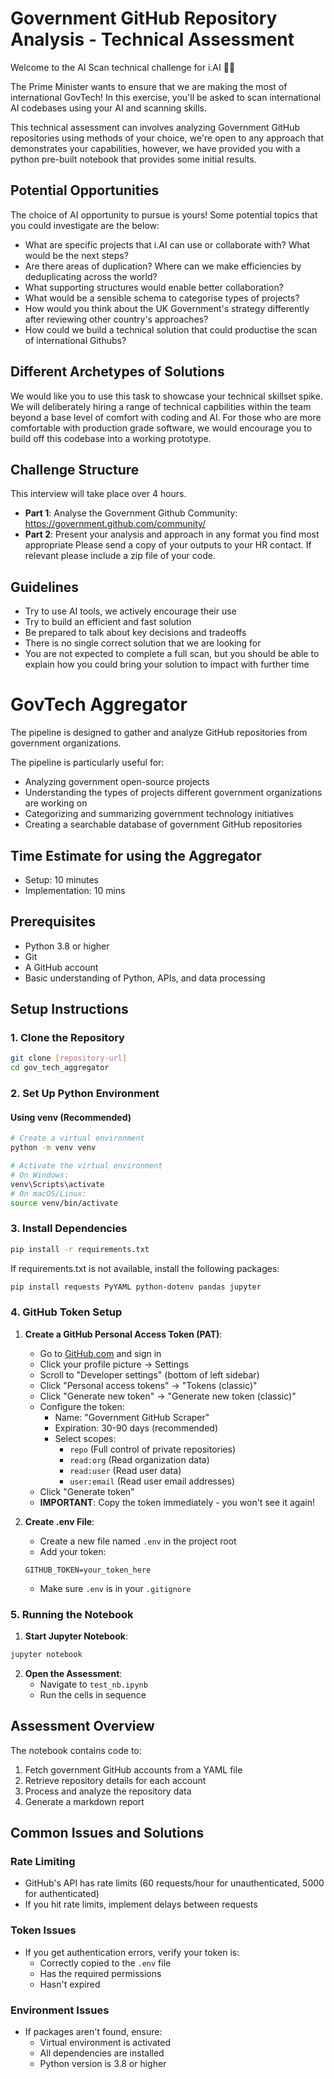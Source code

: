 # Government GitHub Repository Analysis - Technical Assessment

Welcome to the AI Scan technical challenge for i.AI 👩‍💻

The Prime Minister wants to ensure that we are making the most of international GovTech! In this exercise, you'll be asked to scan international AI codebases using your AI and scanning skills.

This technical assessment can involves analyzing Government GitHub repositories using methods of your choice, we're open to any approach that demonstrates your capabilities, however, we have provided you with a python pre-built notebook that provides some initial results.

## Potential Opportunities
The choice of AI opportunity to pursue is yours! 
Some potential topics that you could investigate are the below:

- What are specific projects that i.AI can use or collaborate with? What would be the next steps?
- Are there areas of duplication? Where can we make efficiencies by deduplicating across the world?
- What supporting structures would enable better collaboration?
- What would be a sensible schema to categorise types of projects?
- How would you think about the UK Government's strategy differently after reviewing other country's approaches?
- How could we build a technical solution that could productise the scan of international Githubs?

## Different Archetypes of Solutions
We would like you to use this task to showcase your technical skillset spike.
We will deliberately hiring a range of technical capbilities within the team beyond a base level of comfort with coding and AI.
For those who are more comfortable with production grade software, we would encourage you to build off this codebase into a working prototype.

## Challenge Structure
This interview will take place over 4 hours.
- **Part 1**: Analyse the Government Github Community: https://government.github.com/community/
- **Part 2**: Present your analysis and approach in any format you find most appropriate
Please send a copy of your outputs to your HR contact. If relevant please include a zip file of your code.

## Guidelines
* Try to use AI tools, we actively encourage their use
* Try to build an efficient and fast solution
* Be prepared to talk about key decisions and tradeoffs
* There is no single correct solution that we are looking for
* You are not expected to complete a full scan, but you should be able to explain how you could bring your solution to impact with further time

# GovTech Aggregator
The pipeline is designed to gather and analyze GitHub repositories from government organizations.

The pipeline is particularly useful for:
- Analyzing government open-source projects
- Understanding the types of projects different government organizations are working on
- Categorizing and summarizing government technology initiatives
- Creating a searchable database of government GitHub repositories

## Time Estimate for using the Aggregator
- Setup: 10 minutes
- Implementation: 10 mins

## Prerequisites

- Python 3.8 or higher
- Git
- A GitHub account
- Basic understanding of Python, APIs, and data processing

## Setup Instructions

### 1. Clone the Repository
```bash
git clone [repository-url]
cd gov_tech_aggregator
```

### 2. Set Up Python Environment

#### Using venv (Recommended)
```bash
# Create a virtual environment
python -m venv venv

# Activate the virtual environment
# On Windows:
venv\Scripts\activate
# On macOS/Linux:
source venv/bin/activate
```

### 3. Install Dependencies
```bash
pip install -r requirements.txt
```

If requirements.txt is not available, install the following packages:
```bash
pip install requests PyYAML python-dotenv pandas jupyter
```

### 4. GitHub Token Setup

1. **Create a GitHub Personal Access Token (PAT)**:
   - Go to [GitHub.com](https://github.com) and sign in
   - Click your profile picture → Settings
   - Scroll to "Developer settings" (bottom of left sidebar)
   - Click "Personal access tokens" → "Tokens (classic)"
   - Click "Generate new token" → "Generate new token (classic)"
   - Configure the token:
     - Name: "Government GitHub Scraper"
     - Expiration: 30-90 days (recommended)
     - Select scopes:
       - `repo` (Full control of private repositories)
       - `read:org` (Read organization data)
       - `read:user` (Read user data)
       - `user:email` (Read user email addresses)
   - Click "Generate token"
   - **IMPORTANT**: Copy the token immediately - you won't see it again!

2. **Create .env File**:
   - Create a new file named `.env` in the project root
   - Add your token:
   ```
   GITHUB_TOKEN=your_token_here
   ```
   - Make sure `.env` is in your `.gitignore`

### 5. Running the Notebook

1. **Start Jupyter Notebook**:
```bash
jupyter notebook
```

2. **Open the Assessment**:
   - Navigate to `test_nb.ipynb`
   - Run the cells in sequence

## Assessment Overview

The notebook contains code to:
1. Fetch government GitHub accounts from a YAML file
2. Retrieve repository details for each account
3. Process and analyze the repository data
4. Generate a markdown report

## Common Issues and Solutions

### Rate Limiting
- GitHub's API has rate limits (60 requests/hour for unauthenticated, 5000 for authenticated)
- If you hit rate limits, implement delays between requests

### Token Issues
- If you get authentication errors, verify your token is:
  - Correctly copied to the `.env` file
  - Has the required permissions
  - Hasn't expired

### Environment Issues
- If packages aren't found, ensure:
  - Virtual environment is activated
  - All dependencies are installed
  - Python version is 3.8 or higher
